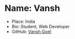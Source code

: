 # Name: Vansh
- Place: India
- Bio: Student, Web Developer
- GitHub: [Vansh Goel](https://github.com/vansh-goel)
